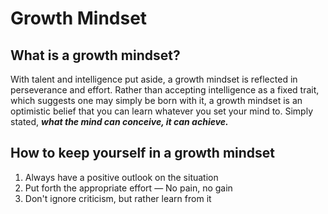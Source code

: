 # Growth Mindset

## What is a growth mindset?

With talent and intelligence put aside, a growth mindset is reflected in perseverance and effort. Rather than accepting intelligence as a fixed trait, which suggests one may simply be born with it, a growth mindset is an optimistic belief that you can learn whatever you set your mind to.
Simply stated, ***what the mind can conceive, it can achieve.***

## How to keep yourself in a growth mindset

1. Always have a positive outlook on the situation
2. Put forth the appropriate effort — No pain, no gain
3. Don't ignore criticism, but rather learn from it
